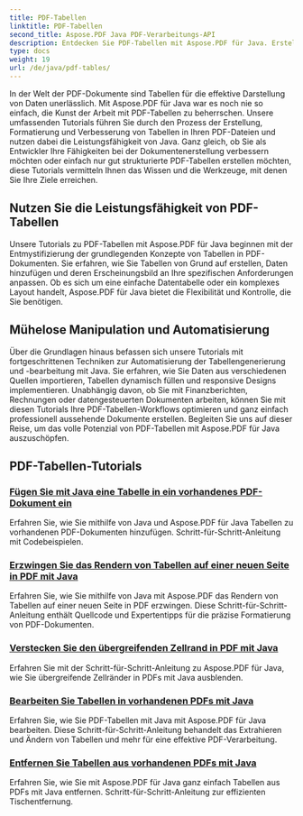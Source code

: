 ```yaml
---
title: PDF-Tabellen
linktitle: PDF-Tabellen
second_title: Aspose.PDF Java PDF-Verarbeitungs-API
description: Entdecken Sie PDF-Tabellen mit Aspose.PDF für Java. Erstellen und bearbeiten Sie mühelos Tabellen in Ihren PDF-Dokumenten.
type: docs
weight: 19
url: /de/java/pdf-tables/
---
```


In der Welt der PDF-Dokumente sind Tabellen für die effektive Darstellung von Daten unerlässlich. Mit Aspose.PDF für Java war es noch nie so einfach, die Kunst der Arbeit mit PDF-Tabellen zu beherrschen. Unsere umfassenden Tutorials führen Sie durch den Prozess der Erstellung, Formatierung und Verbesserung von Tabellen in Ihren PDF-Dateien und nutzen dabei die Leistungsfähigkeit von Java. Ganz gleich, ob Sie als Entwickler Ihre Fähigkeiten bei der Dokumentenerstellung verbessern möchten oder einfach nur gut strukturierte PDF-Tabellen erstellen möchten, diese Tutorials vermitteln Ihnen das Wissen und die Werkzeuge, mit denen Sie Ihre Ziele erreichen.

## Nutzen Sie die Leistungsfähigkeit von PDF-Tabellen

Unsere Tutorials zu PDF-Tabellen mit Aspose.PDF für Java beginnen mit der Entmystifizierung der grundlegenden Konzepte von Tabellen in PDF-Dokumenten. Sie erfahren, wie Sie Tabellen von Grund auf erstellen, Daten hinzufügen und deren Erscheinungsbild an Ihre spezifischen Anforderungen anpassen. Ob es sich um eine einfache Datentabelle oder ein komplexes Layout handelt, Aspose.PDF für Java bietet die Flexibilität und Kontrolle, die Sie benötigen.

## Mühelose Manipulation und Automatisierung

Über die Grundlagen hinaus befassen sich unsere Tutorials mit fortgeschrittenen Techniken zur Automatisierung der Tabellengenerierung und -bearbeitung mit Java. Sie erfahren, wie Sie Daten aus verschiedenen Quellen importieren, Tabellen dynamisch füllen und responsive Designs implementieren. Unabhängig davon, ob Sie mit Finanzberichten, Rechnungen oder datengesteuerten Dokumenten arbeiten, können Sie mit diesen Tutorials Ihre PDF-Tabellen-Workflows optimieren und ganz einfach professionell aussehende Dokumente erstellen. Begleiten Sie uns auf dieser Reise, um das volle Potenzial von PDF-Tabellen mit Aspose.PDF für Java auszuschöpfen.

## PDF-Tabellen-Tutorials
### [Fügen Sie mit Java eine Tabelle in ein vorhandenes PDF-Dokument ein](./add-table-in-existing-pdf-document-using-java/)
Erfahren Sie, wie Sie mithilfe von Java und Aspose.PDF für Java Tabellen zu vorhandenen PDF-Dokumenten hinzufügen. Schritt-für-Schritt-Anleitung mit Codebeispielen.
### [Erzwingen Sie das Rendern von Tabellen auf einer neuen Seite in PDF mit Java](./force-table-rendering-on-new-page-in-pdf-using-java/)
Erfahren Sie, wie Sie mithilfe von Java mit Aspose.PDF das Rendern von Tabellen auf einer neuen Seite in PDF erzwingen. Diese Schritt-für-Schritt-Anleitung enthält Quellcode und Expertentipps für die präzise Formatierung von PDF-Dokumenten.
### [Verstecken Sie den übergreifenden Zellrand in PDF mit Java](./hide-spanned-cell-border-in-pdf-using-java/)
Erfahren Sie mit der Schritt-für-Schritt-Anleitung zu Aspose.PDF für Java, wie Sie übergreifende Zellränder in PDFs mit Java ausblenden.
### [Bearbeiten Sie Tabellen in vorhandenen PDFs mit Java](./manipulate-tables-in-existing-pdf-using-java/)
Erfahren Sie, wie Sie PDF-Tabellen mit Java mit Aspose.PDF für Java bearbeiten. Diese Schritt-für-Schritt-Anleitung behandelt das Extrahieren und Ändern von Tabellen und mehr für eine effektive PDF-Verarbeitung.
### [Entfernen Sie Tabellen aus vorhandenen PDFs mit Java](./remove-tables-from-existing-pdf-using-java/)
Erfahren Sie, wie Sie mit Aspose.PDF für Java ganz einfach Tabellen aus PDFs mit Java entfernen. Schritt-für-Schritt-Anleitung zur effizienten Tischentfernung.